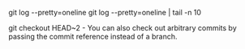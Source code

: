 git log --pretty=oneline
git log  --pretty=oneline | tail -n 10 


git checkout HEAD~2 - You can also check out arbitrary commits by passing the commit reference instead of a branch.
